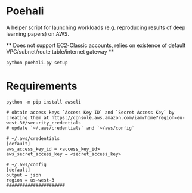# Poehali
A helper script for launching workloads (e.g. reproducing results of deep learning papers) on AWS.

** Does not support EC2-Classic accounts, relies on existence of default VPC/subnet/route table/internet gateway **

```shell
python poehali.py setup
```

# Requirements
```
python -m pip install awscli

# obtain access keys `Access Key ID` and `Secret Access Key` by creating them at https://console.aws.amazon.com/iam/home?region=eu-west-3#/security_credentials
# update `~/.aws/credentials` and `~/aws/config`

# ~/.aws/credentials
[default]
aws_access_key_id = <access_key_id>
aws_secret_access_key = <secret_access_key>

# ~/.aws/config
[default]
output = json
region = us-west-3
######################
```
